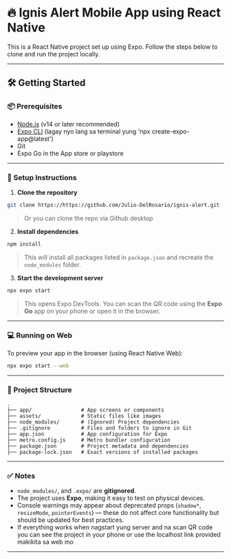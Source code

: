 # 🔥 Ignis Alert Mobile App using React Native

This is a React Native project set up using Expo. Follow the steps below to clone and run the project locally.

---

## 🛠️ Getting Started

### 📦 Prerequisites

- [Node.js](https://nodejs.org/) (v14 or later recommended)
- [Expo CLI](https://docs.expo.dev/get-started/installation/) (lagay nyo lang sa terminal yung 'npx create-expo-app@latest')
- Git
- Expo Go in the App store or playstore

---

### 🚀 Setup Instructions

1. **Clone the repository**

```bash
git clone https://https://github.com/Julio-DelRosario/ignis-alert.git
```
>Or you can clone the repo via Github desktop

2. **Install dependencies**

```bash
npm install
```

> This will install all packages listed in `package.json` and recreate the `node_modules` folder.

3. **Start the development server**

```bash
npx expo start
```

> This opens Expo DevTools. You can scan the QR code using the **Expo Go** app on your phone or open it in the browser.

---

### 💻 Running on Web

To preview your app in the browser (using React Native Web):

```bash
npx expo start --web
```

---

### 📁 Project Structure

```
.
├── app/                # App screens or components
├── assets/             # Static files like images
├── node_modules/       # (Ignored) Project dependencies
├── .gitignore          # Files and folders to ignore in Git
├── app.json            # App configuration for Expo
├── metro.config.js     # Metro bundler configuration
├── package.json        # Project metadata and dependencies
├── package-lock.json   # Exact versions of installed packages
```

---

### ✅ Notes

- `node_modules/`, and `.expo/` are **gitignored**.
- The project uses **Expo**, making it easy to test on physical devices.
- Console warnings may appear about deprecated props (`shadow*`, `resizeMode`, `pointerEvents`) — these do not affect core functionality but should be updated for best practices.
- If everything works when nagstart yung server and na scan QR code you can see the project in your phone or use the localhost link provided makikita sa web mo

---

